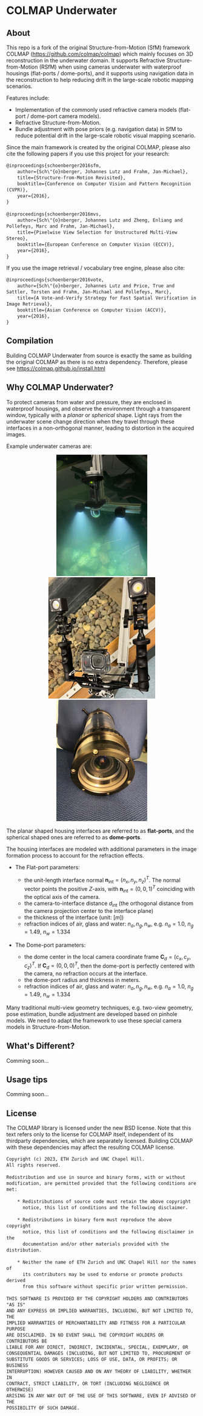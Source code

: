 COLMAP Underwater
======

About
-----

This repo is a fork of the original Structure-from-Motion (SfM) framework COLMAP (https://github.com/colmap/colmap) which mainly focuses on 3D reconstruction in the underwater domain.
It supports Refractive Structure-from-Motion (RSfM) when using cameras underwater with waterproof housings (flat-ports / dome-ports), and it supports using navigation data in the reconstruction to help reducing drift in the large-scale robotic mapping scenarios.

Features include:
- Implementation of the commonly used refractive camera models (flat-port / dome-port camera models). 
- Refractive Structure-from-Motion.
- Bundle adjustment with pose priors (e.g. navigation data) in SfM to reduce potential drift in the large-scale robotic visual mapping scenario.

Since the main framework is created by the original COLMAP, please also cite the following papers if you use this project for your research:

    @inproceedings{schoenberger2016sfm,
        author={Sch\"{o}nberger, Johannes Lutz and Frahm, Jan-Michael},
        title={Structure-from-Motion Revisited},
        booktitle={Conference on Computer Vision and Pattern Recognition (CVPR)},
        year={2016},
    }

    @inproceedings{schoenberger2016mvs,
        author={Sch\"{o}nberger, Johannes Lutz and Zheng, Enliang and Pollefeys, Marc and Frahm, Jan-Michael},
        title={Pixelwise View Selection for Unstructured Multi-View Stereo},
        booktitle={European Conference on Computer Vision (ECCV)},
        year={2016},
    }

If you use the image retrieval / vocabulary tree engine, please also cite:

    @inproceedings{schoenberger2016vote,
        author={Sch\"{o}nberger, Johannes Lutz and Price, True and Sattler, Torsten and Frahm, Jan-Michael and Pollefeys, Marc},
        title={A Vote-and-Verify Strategy for Fast Spatial Verification in Image Retrieval},
        booktitle={Asian Conference on Computer Vision (ACCV)},
        year={2016},
    }



Compilation
--------

Building COLMAP Underwater from source is exactly the same as building the original COLMAP as there is no extra dependency. Therefore, please see  https://colmap.github.io/install.html

Why COLMAP Underwater?
---------------

To protect cameras from water and pressure, they are enclosed in waterproof housings, and observe the environment through a transparent window, typically with a *planar* or *spherical* shape. Light rays from the underwater scene change direction when they travel through these interfaces in a non-orthogonal manner, leading to distortion in the acquired images.

Example underwater cameras are:

<p align="center">
  <img src="doc/images/vive_dome.jpg" height="320" />
  <img src="doc/images/flatport_with_lights.jpg" height="320" /> 
  <img src="doc/images/flatport_deepsea.jpg" height="320" />
</p>

The planar shaped housing interfaces are referred to as **flat-ports**, and  the spherical shaped ones are referred to as **dome-ports**.

The housing interfaces are modeled with additional parameters in the image formation process to account for the refraction effects.

- The Flat-port parameters:
  -  the unit-length interface normal $\mathbf{n}_{\mathrm{int}} = (n_x, n_y, n_z)^T$. The normal vector points the positive $Z$-axis, with $\mathbf{n}_{\mathrm{int}} = (0, 0, 1)^T$ coinciding with the optical axis of the camera.
  - the camera-to-interface distance $d_{\mathrm{int}}$ (the orthogonal distance from the camera projection center to the interface plane)
  - the thickness of the interface (unit: [$m$])
  - refraction indices of air, glass and water: $n_a, n_g, n_w$, e.g. $n_a = 1.0$, $n_g = 1.49$, $n_w = 1.334$ 
  
- The Dome-port parameters:
  -  the dome center in the local camera coordinate frame $\mathbf{C}_d = (c_x, c_y, c_z)^T$. If $\mathbf{C}_d = (0, 0, 0)^T$, then the dome-port is perfectly centered with the camera, no refraction occurs at the interface.
  - the dome-port radius and thickness in meters.
  - refraction indices of air, glass and water: $n_a, n_g, n_w$, e.g. $n_a = 1.0$, $n_g = 1.49$, $n_w = 1.334$
  
Many traditional multi-view geometry techniques, e.g. two-view geometry, pose estimation, bundle adjustment are developed based on pinhole models. We need to adapt the framework to use these special camera models in Structure-from-Motion.

What's Different?
---------------

Comming soon...

Usage tips
---------------

Comming soon...

License
-------

The COLMAP library is licensed under the new BSD license. Note that this text
refers only to the license for COLMAP itself, independent of its thirdparty
dependencies, which are separately licensed. Building COLMAP with these
dependencies may affect the resulting COLMAP license.

    Copyright (c) 2023, ETH Zurich and UNC Chapel Hill.
    All rights reserved.

    Redistribution and use in source and binary forms, with or without
    modification, are permitted provided that the following conditions are met:

        * Redistributions of source code must retain the above copyright
          notice, this list of conditions and the following disclaimer.

        * Redistributions in binary form must reproduce the above copyright
          notice, this list of conditions and the following disclaimer in the
          documentation and/or other materials provided with the distribution.

        * Neither the name of ETH Zurich and UNC Chapel Hill nor the names of
          its contributors may be used to endorse or promote products derived
          from this software without specific prior written permission.

    THIS SOFTWARE IS PROVIDED BY THE COPYRIGHT HOLDERS AND CONTRIBUTORS "AS IS"
    AND ANY EXPRESS OR IMPLIED WARRANTIES, INCLUDING, BUT NOT LIMITED TO, THE
    IMPLIED WARRANTIES OF MERCHANTABILITY AND FITNESS FOR A PARTICULAR PURPOSE
    ARE DISCLAIMED. IN NO EVENT SHALL THE COPYRIGHT HOLDERS OR CONTRIBUTORS BE
    LIABLE FOR ANY DIRECT, INDIRECT, INCIDENTAL, SPECIAL, EXEMPLARY, OR
    CONSEQUENTIAL DAMAGES (INCLUDING, BUT NOT LIMITED TO, PROCUREMENT OF
    SUBSTITUTE GOODS OR SERVICES; LOSS OF USE, DATA, OR PROFITS; OR BUSINESS
    INTERRUPTION) HOWEVER CAUSED AND ON ANY THEORY OF LIABILITY, WHETHER IN
    CONTRACT, STRICT LIABILITY, OR TORT (INCLUDING NEGLIGENCE OR OTHERWISE)
    ARISING IN ANY WAY OUT OF THE USE OF THIS SOFTWARE, EVEN IF ADVISED OF THE
    POSSIBILITY OF SUCH DAMAGE.

